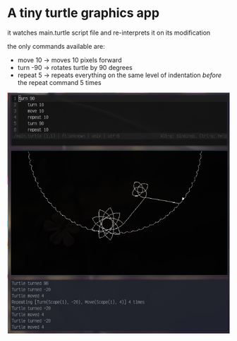 # A tiny turtle graphics app

it watches main.turtle script file and re-interprets it on its modification

the only commands available are: 
-	move 10	 -> moves 10 pixels forward
-	turn -90	 -> rotates turtle by 90 degrees
-	repeat 5	 -> repeats everything on the same level of indentation _before_ the repeat command 5 times


![Screenshot](https://github.com/kirinokirino/turetel/raw/master/screenshot.png)
